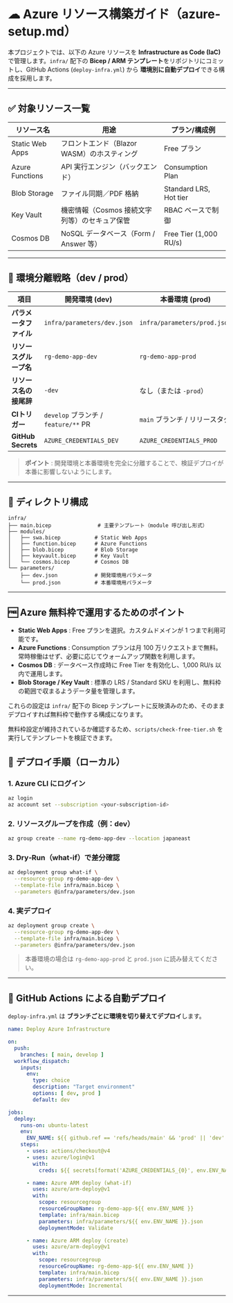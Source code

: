 # ☁ Azure リソース構築ガイド（azure-setup.md）

本プロジェクトでは、以下の Azure リソースを **Infrastructure as Code (IaC)** で管理します。`infra/` 配下の **Bicep / ARM テンプレート**をリポジトリにコミットし、GitHub Actions (`deploy-infra.yml`) から **環境別に自動デプロイ**できる構成を採用します。

---

## ✅ 対象リソース一覧

| リソース名           | 用途                            | プラン/構成例                |
| --------------- | ----------------------------- | ---------------------- |
| Static Web Apps | フロントエンド（Blazor WASM）のホスティング   | Free プラン               |
| Azure Functions | API 実行エンジン（バックエンド）            | Consumption Plan       |
| Blob Storage    | ファイル同期／PDF 格納                 | Standard LRS, Hot tier |
| Key Vault       | 機密情報（Cosmos 接続文字列等）のセキュア保管    | RBAC ベースで制御            |
| Cosmos DB       | NoSQL データベース（Form / Answer 等） | Free Tier (1,000 RU/s) |

---

## 🔀 環境分離戦略（dev / prod）

| 項目                 | 開発環境 (dev)                       | 本番環境 (prod)                  |
| ------------------ | -------------------------------- | ---------------------------- |
| **パラメータファイル**      | `infra/parameters/dev.json`      | `infra/parameters/prod.json` |
| **リソースグループ名**      | `rg-demo-app-dev`                | `rg-demo-app-prod`           |
| **リソース名の接尾辞**      | `-dev`                           | なし（または `-prod`）              |
| **CIトリガー**         | `develop` ブランチ / `feature/**` PR | `main` ブランチ / リリースタグ         |
| **GitHub Secrets** | `AZURE_CREDENTIALS_DEV`          | `AZURE_CREDENTIALS_PROD`     |

> **ポイント** : 開発環境と本番環境を完全に分離することで、検証デプロイが本番に影響しないようにします。

---

## 🧱 ディレクトリ構成

```text
infra/
├── main.bicep               # 主要テンプレート（module 呼び出し形式）
├── modules/
│   ├── swa.bicep           # Static Web Apps
│   ├── function.bicep      # Azure Functions
│   ├── blob.bicep          # Blob Storage
│   ├── keyvault.bicep      # Key Vault
│   └── cosmos.bicep        # Cosmos DB
└── parameters/
    ├── dev.json            # 開発環境用パラメータ
    └── prod.json           # 本番環境用パラメータ
```

---

## 🆓 Azure 無料枠で運用するためのポイント

- **Static Web Apps** : Free プランを選択。カスタムドメインが 1 つまで利用可能です。
- **Azure Functions** : Consumption プランは月 100 万リクエストまで無料。常時稼働はせず、必要に応じてウォームアップ関数を利用します。
- **Cosmos DB** : データベース作成時に Free Tier を有効化し、1,000 RU/s 以内で運用します。
- **Blob Storage / Key Vault** : 標準の LRS / Standard SKU を利用し、無料枠の範囲で収まるようデータ量を管理します。

これらの設定は `infra/` 配下の Bicep テンプレートに反映済みのため、そのままデプロイすれば無料枠で動作する構成になります。

無料枠設定が維持されているか確認するため、`scripts/check-free-tier.sh` を実行してテンプレートを検証できます。

## 🚀 デプロイ手順（ローカル）

### 1. Azure CLI にログイン

```bash
az login
az account set --subscription <your-subscription-id>
```

### 2. リソースグループを作成（例：dev）

```bash
az group create --name rg-demo-app-dev --location japaneast
```

### 3. Dry‑Run（what‑if）で差分確認

```bash
az deployment group what-if \
  --resource-group rg-demo-app-dev \
  --template-file infra/main.bicep \
  --parameters @infra/parameters/dev.json
```

### 4. 実デプロイ

```bash
az deployment group create \
  --resource-group rg-demo-app-dev \
  --template-file infra/main.bicep \
  --parameters @infra/parameters/dev.json
```

> 本番環境の場合は `rg-demo-app-prod` と `prod.json` に読み替えてください。

---

## 🤖 GitHub Actions による自動デプロイ

`deploy-infra.yml` は **ブランチごとに環境を切り替えてデプロイ**します。

```yaml
name: Deploy Azure Infrastructure

on:
  push:
    branches: [ main, develop ]
  workflow_dispatch:
    inputs:
      env:
        type: choice
        description: "Target environment"
        options: [ dev, prod ]
        default: dev

jobs:
  deploy:
    runs-on: ubuntu-latest
    env:
      ENV_NAME: ${{ github.ref == 'refs/heads/main' && 'prod' || 'dev' }}
    steps:
      - uses: actions/checkout@v4
      - uses: azure/login@v1
        with:
          creds: ${{ secrets[format('AZURE_CREDENTIALS_{0}', env.ENV_NAME)::toUpper()] }}

      - name: Azure ARM deploy (what-if)
        uses: azure/arm-deploy@v1
        with:
          scope: resourcegroup
          resourceGroupName: rg-demo-app-${{ env.ENV_NAME }}
          template: infra/main.bicep
          parameters: infra/parameters/${{ env.ENV_NAME }}.json
          deploymentMode: Validate

      - name: Azure ARM deploy (create)
        uses: azure/arm-deploy@v1
        with:
          scope: resourcegroup
          resourceGroupName: rg-demo-app-${{ env.ENV_NAME }}
          template: infra/main.bicep
          parameters: infra/parameters/${{ env.ENV_NAME }}.json
          deploymentMode: Incremental
```

---




